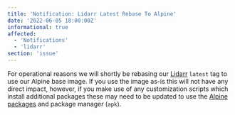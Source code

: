 ```yaml
---
title: 'Notification: Lidarr Latest Rebase To Alpine'
date: '2022-06-05 18:00:00Z'
informational: true
affected:
  - 'Notifications'
  - 'lidarr'
section: 'issue'
---
```

For operational reasons we will shortly be rebasing our [Lidarr](https://github.com/linuxserver/docker-lidarr) `latest` tag to use our Alpine base image. If you use the image as-is this will not have any direct impact, however, if you make use of any customization scripts which install additional packages these may need to be updated to use the [Alpine packages](https://pkgs.alpinelinux.org/packages?name=&branch=v3.15) and package manager (`apk`).
